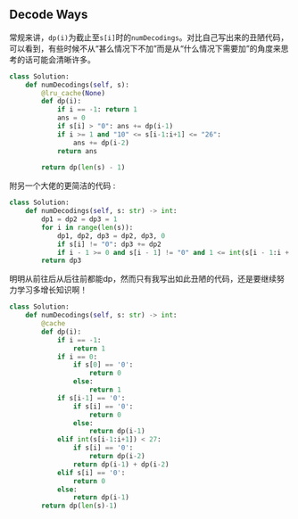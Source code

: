 ## Decode Ways

常规来讲，```dp(i)```为截止至```s[i]```时的```numDecodings```。对比自己写出来的丑陋代码，可以看到，有些时候不从“甚么情况下不加”而是从“什么情况下需要加”的角度来思考的话可能会清晰许多。

```python
class Solution:
    def numDecodings(self, s):
        @lru_cache(None)
        def dp(i):
            if i == -1: return 1
            ans = 0
            if s[i] > "0": ans += dp(i-1)
            if i >= 1 and "10" <= s[i-1:i+1] <= "26":
                ans += dp(i-2)
            return ans
        
        return dp(len(s) - 1)
```

附另一个大佬的更简洁的代码 :

```python
class Solution:
    def numDecodings(self, s: str) -> int:
        dp1 = dp2 = dp3 = 1
        for i in range(len(s)):
            dp1, dp2, dp3 = dp2, dp3, 0
            if s[i] != "0": dp3 += dp2
            if i - 1 >= 0 and s[i - 1] != "0" and 1 <= int(s[i - 1:i + 1]) <= 26: dp3 += dp1
        return dp3
```

明明从前往后从后往前都能dp，然而只有我写出如此丑陋的代码，还是要继续努力学习多增长知识啊！

```python
class Solution:
    def numDecodings(self, s: str) -> int:
        @cache
        def dp(i):
            if i == -1:
                return 1
            if i == 0:
                if s[0] == '0':
                    return 0
                else:
                    return 1
            if s[i-1] == '0':
                if s[i] == '0':
                    return 0
                else:
                    return dp(i-1)
            elif int(s[i-1:i+1]) < 27:
                if s[i] == '0':
                    return dp(i-2)
                return dp(i-1) + dp(i-2)
            elif s[i] == '0':
                return 0
            else:
                return dp(i-1)
        return dp(len(s)-1)
```
